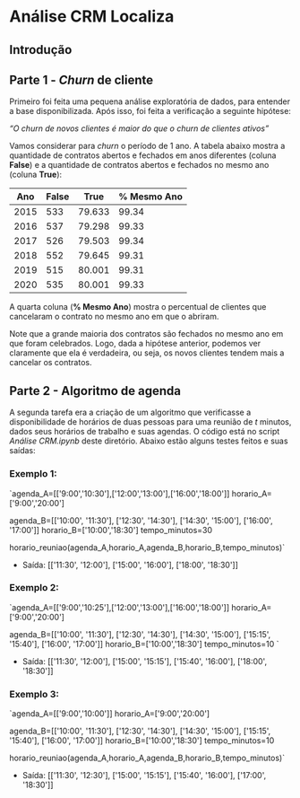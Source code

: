 # Análise CRM Localiza

## Introdução

## Parte 1 - *Churn* de cliente
Primeiro foi feita uma pequena análise exploratória de dados, para entender a base disponibilizada. Após isso, foi feita a verificação a seguinte hipótese:

*“O churn de novos clientes é maior do que o churn de clientes ativos”*

Vamos considerar para *churn* o período de 1 ano. A tabela abaixo mostra a quantidade de contratos abertos e fechados em anos diferentes (coluna **False**) e a quantidade de contratos abertos e fechados no mesmo ano (coluna **True**):

| Ano | False |True|% Mesmo Ano|
| --- | --- |--- | --- |
|2015 |533 |79.633  |99.34|
|2016 |537 |79.298  |99.33|
|2017 |526 |79.503  |99.34|
|2018 |552 |79.645  |99.31|
|2019 |515 |80.001  |99.31|
|2020 |535 |80.001  |99.33|

A quarta coluna (**% Mesmo Ano**) mostra o percentual de clientes que cancelaram o contrato no mesmo ano em que o abriram.

Note que a grande maioria dos contratos são fechados no mesmo ano em que foram celebrados. Logo, dada a hipótese anterior, podemos ver claramente que ela é verdadeira, ou seja, os novos  clientes  tendem mais a cancelar os contratos.

## Parte 2 - Algoritmo de agenda
A segunda tarefa era a criação de um algoritmo que verificasse a disponibilidade de horários de duas pessoas para uma reunião de *t* minutos, dados seus horários de trabalho e suas agendas. O código está no script *Análise CRM.ipynb* deste diretório. Abaixo estão alguns testes feitos e suas saídas:

### Exemplo 1:
`agenda_A=[['9:00','10:30'],['12:00','13:00'],['16:00','18:00']]
horario_A=['9:00','20:00']

agenda_B=[['10:00', '11:30'], ['12:30', '14:30'], ['14:30', '15:00'], ['16:00', '17:00']]
horario_B=['10:00','18:30']
tempo_minutos=30

horario_reuniao(agenda_A,horario_A,agenda_B,horario_B,tempo_minutos)`
- Saída: [['11:30', '12:00'], ['15:00', '16:00'], ['18:00', '18:30']]

### Exemplo 2:

`agenda_A=[['9:00','10:25'],['12:00','13:00'],['16:00','18:00']]
horario_A=['9:00','20:00']

agenda_B=[['10:00', '11:30'], ['12:30', '14:30'], ['14:30', '15:00'], ['15:15', '15:40'], ['16:00', '17:00']]
horario_B=['10:00','18:30']
tempo_minutos=10
`
- Saída: [['11:30', '12:00'], ['15:00', '15:15'], ['15:40', '16:00'], ['18:00', '18:30']]

### Exemplo 3:
`agenda_A=[['9:00','10:00']]
horario_A=['9:00','20:00']

agenda_B=[['10:00', '11:30'], ['12:30', '14:30'], ['14:30', '15:00'], ['15:15', '15:40'], ['16:00', '17:00']]
horario_B=['10:00','18:30']
tempo_minutos=10

horario_reuniao(agenda_A,horario_A,agenda_B,horario_B,tempo_minutos)`
- Saída: [['11:30', '12:30'], ['15:00', '15:15'], ['15:40', '16:00'], ['17:00', '18:30']]
